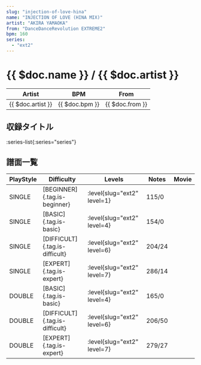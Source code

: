 ```yaml
---
slug: "injection-of-love-hina"
name: "INJECTION OF LOVE (HINA MIX)"
artist: "AKIRA YAMAOKA"
from: "DanceDanceRevolution EXTREME2"
bpm: 160
series:
  - "ext2"
---
```


# {{ $doc.name }} / {{ $doc.artist }}

|Artist|BPM|From|
|------|---|----|
|{{ $doc.artist }}|{{ $doc.bpm }}|{{ $doc.from }}|

## 収録タイトル

:series-list{:series="series"}

## 譜面一覧

|PlayStyle|Difficulty|Levels|Notes|Movie|
|---------|----------|------|-----|-----|
|SINGLE|[BEGINNER]{.tag.is-beginner}|:level{slug="ext2" level=1}|115/0||
|SINGLE|[BASIC]{.tag.is-basic}|:level{slug="ext2" level=4}|154/0||
|SINGLE|[DIFFICULT]{.tag.is-difficult}|:level{slug="ext2" level=6}|204/24||
|SINGLE|[EXPERT]{.tag.is-expert}|:level{slug="ext2" level=7}|286/14||
|DOUBLE|[BASIC]{.tag.is-basic}|:level{slug="ext2" level=4}|165/0||
|DOUBLE|[DIFFICULT]{.tag.is-difficult}|:level{slug="ext2" level=6}|206/50||
|DOUBLE|[EXPERT]{.tag.is-expert}|:level{slug="ext2" level=7}|279/27||
